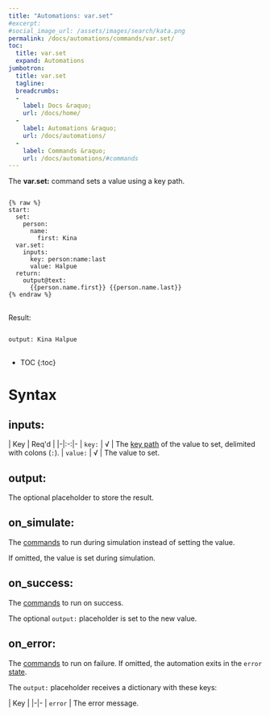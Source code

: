 ```yaml
---
title: "Automations: var.set"
#excerpt: 
#social_image_url: /assets/images/search/kata.png
permalink: /docs/automations/commands/var.set/
toc:
  title: var.set
  expand: Automations
jumbotron:
  title: var.set
  tagline: 
  breadcrumbs:
  -
    label: Docs &raquo;
    url: /docs/home/
  -
    label: Automations &raquo;
    url: /docs/automations/
  -
    label: Commands &raquo;
    url: /docs/automations/#commands
---
```


The **var.set:** command sets a value using a key path.

<pre>
<code class="language-cerb">
{% raw %}
start:
  set:
    person:
      name:
        first: Kina
  var.set:
    inputs:
      key: person:name:last
      value: Halpue
  return:
    output@text:
      {{person.name.first}} {{person.name.last}}
{% endraw %}
</code>
</pre>

Result:

<pre>
<code class="language-cerb">
output: Kina Halpue
</code>
</pre>

* TOC
{:toc}

# Syntax

## inputs:

| Key | Req'd | 
|-|:-:|-
| `key:` | √ | The [key path](/docs/automations/#dictionaries) of the value to set, delimited with colons (`:`).
| `value:` | √ | The value to set.

## output:

The optional placeholder to store the result.

## on_simulate:

The [commands](/docs/automations/#commands) to run during simulation instead of setting the value.

If omitted, the value is set during simulation.

## on_success:

The [commands](/docs/automations/#commands) to run on success.

The optional `output:` placeholder is set to the new value.

## on_error:

The [commands](/docs/automations/#commands) to run on failure. If omitted, the automation exits in the `error` [state](/docs/automations/#exit-states).

The `output:` placeholder receives a dictionary with these keys:

| Key |
|-|-
| `error` | The error message.